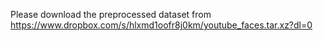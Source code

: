 Please download the preprocessed dataset from https://www.dropbox.com/s/hlxmd1oofr8j0km/youtube_faces.tar.xz?dl=0
